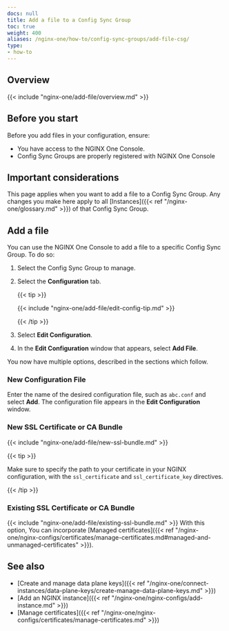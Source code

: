 ```yaml
---
docs: null
title: Add a file to a Config Sync Group
toc: true
weight: 400
aliases: /nginx-one/how-to/config-sync-groups/add-file-csg/
type:
- how-to
---
```


## Overview

{{< include "nginx-one/add-file/overview.md" >}}

## Before you start

Before you add files in your configuration, ensure:

- You have access to the NGINX One Console.
- Config Sync Groups are properly registered with NGINX One Console

## Important considerations

This page applies when you want to add a file to a Config Sync Group. Any changes you make here apply to all [Instances]({{< ref "/nginx-one/glossary.md" >}}) of that Config Sync Group.

## Add a file

You can use the NGINX One Console to add a file to a specific Config Sync Group. To do so:

1. Select the Config Sync Group to manage.
1. Select the **Configuration** tab.

   {{< tip >}}

   {{< include "nginx-one/add-file/edit-config-tip.md" >}}

   {{< /tip >}}

1. Select **Edit Configuration**.
1. In the **Edit Configuration** window that appears, select **Add File**.

You now have multiple options, described in the sections which follow.

### New Configuration File

Enter the name of the desired configuration file, such as `abc.conf` and select **Add**. The configuration file appears in the **Edit Configuration** window.

### New SSL Certificate or CA Bundle

{{< include "nginx-one/add-file/new-ssl-bundle.md" >}}

  {{< tip >}}

  Make sure to specify the path to your certificate in your NGINX configuration,
  with the `ssl_certificate` and `ssl_certificate_key` directives.

  {{< /tip >}}

### Existing SSL Certificate or CA Bundle

{{< include "nginx-one/add-file/existing-ssl-bundle.md" >}}
With this option, You can incorporate [Managed certificates]({{< ref "/nginx-one/nginx-configs/certificates/manage-certificates.md#managed-and-unmanaged-certificates" >}}).

## See also

- [Create and manage data plane keys]({{< ref "/nginx-one/connect-instances/data-plane-keys/create-manage-data-plane-keys.md" >}})
- [Add an NGINX instance]({{< ref "/nginx-one/nginx-configs/add-instance.md" >}})
- [Manage certificates]({{< ref "/nginx-one/nginx-configs/certificates/manage-certificates.md" >}})
